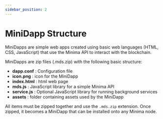 ```yaml
---
sidebar_position: 2
---
```


# MiniDapp Structure

MiniDapps are simple web apps created using basic web languages (HTML, CSS, JavaScript) that use the Minima API to interact with the blockchain. 

MiniDapps are zip files (.mds.zip) with the following basic structure:

- **dapp.conf** : Configuration file 
- **icon.png** : icon for the MiniDapp
- **index.html** : html web page 
- **mds.js** : JavaScript library for a simple Minima API
- **service.js** : Optional JavaScript library for running background services
- **assets** : folder containing assets used by the MiniDapp

All items must be zipped together and use the `.mds.zip` extension. Once zipped, it becomes a MiniDapp that can be installed onto any Minima node. 